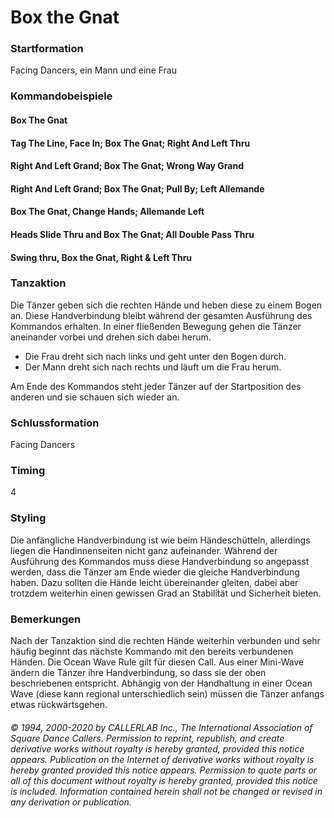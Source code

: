 
# Box the Gnat

### Startformation

Facing Dancers, ein Mann und eine Frau

### Kommandobeispiele

#### Box The Gnat
#### Tag The Line, Face In; Box The Gnat; Right And Left Thru
#### Right And Left Grand; Box The Gnat; Wrong Way Grand
#### Right And Left Grand; Box The Gnat; Pull By; Left Allemande
#### Box The Gnat, Change Hands; Allemande Left
#### Heads Slide Thru and Box The Gnat; All Double Pass Thru
#### Swing thru, Box the Gnat, Right & Left Thru

### Tanzaktion

Die Tänzer geben sich die rechten Hände und heben diese zu einem Bogen an. Diese Handverbindung
bleibt während der gesamten Ausführung des Kommandos erhalten. In einer fließenden Bewegung gehen die
Tänzer aneinander vorbei und drehen sich dabei herum.

- Die Frau dreht sich nach links und geht unter den Bogen durch.
- Der Mann dreht sich nach rechts und läuft um die Frau herum.

Am Ende des Kommandos steht jeder Tänzer auf der Startposition des anderen und sie schauen sich wieder
an.

### Schlussformation

Facing Dancers

### Timing

4

### Styling

Die anfängliche Handverbindung ist wie beim Händeschütteln, allerdings liegen die Handinnenseiten
nicht ganz aufeinander. Während der Ausführung des Kommandos muss diese Handverbindung so angepasst
werden, dass die Tänzer am Ende wieder die gleiche Handverbindung haben. Dazu sollten die Hände leicht
übereinander gleiten, dabei aber trotzdem weiterhin einen gewissen Grad an Stabilität und Sicherheit bieten.

### Bemerkungen

Nach der Tanzaktion sind die rechten Hände weiterhin verbunden und sehr häufig beginnt das
nächste Kommando mit den bereits verbundenen Händen. Die Ocean Wave Rule gilt für diesen Call. Aus einer
Mini-Wave ändern die Tänzer ihre Handverbindung, so dass sie der oben beschriebenen entspricht. Abhängig
von der Handhaltung in einer Ocean Wave (diese kann regional unterschiedlich sein) müssen die Tänzer
anfangs etwas rückwärtsgehen.

###### © 1994, 2000-2020 by CALLERLAB Inc., The International Association of Square Dance Callers. Permission to reprint, republish, and create derivative works without royalty is hereby granted, provided this notice appears. Publication on the Internet of derivative works without royalty is hereby granted provided this notice appears. Permission to quote parts or all of this document without royalty is hereby granted, provided this notice is included. Information contained herein shall not be changed or revised in any derivation or publication.
